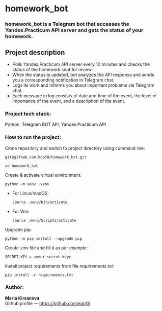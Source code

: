 # homework_bot
### homework_bot is a Telegram bot that accesses the Yandex.Practicum API server and gets the status of your homework.

## Project description

* Polls Yandex.Practicum API server every 10 minutes and checks the status of the homework sent for review.
* When the status is updated, bot analyzes the API response and sends you a corresponding notification in Telegram chat.
* Logs its work and informs you about important problems via Telegram chat.
* Each message in log consists of date and time of the event, the level of importance of the event, and a description of the event.

### Project tech stack:

Python, Telegram BOT API, Yandex.Practicum API

### How to run the project:

Clone repository and switch to project directory using command line:

```
git@github.com:kopf8/homework_bot.git
```

```
cd homework_bot
```

Create & activate virtual environment:

```
python -m venv .venv
```

* For Linux/macOS:

    ```
    source .venv/bin/activate
    ```

* For Win:

    ```
    source .venv/Scripts/activate
    ```

Upgrade pip:

```
python -m pip install --upgrade pip
```

Create .env file and fill it as per example:

```
SECRET_KEY = <your-secret-key>
```

Install project requirements from file _requirements.txt_:

```
pip install -r requirements.txt
```

### Author:
**Maria Kirsanova**<br>
Github profile — https://github.com/kopf8